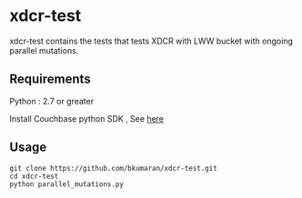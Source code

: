 # xdcr-test
xdcr-test contains the tests that tests XDCR with LWW bucket with ongoing parallel mutations.

## Requirements ##
Python : 2.7 or greater

Install Couchbase python SDK , See [here](http://developer.couchbase.com/documentation/server/current/sdk/python/start-using-sdk.html)

## Usage ##
```
git clone https://github.com/bkumaran/xdcr-test.git
cd xdcr-test
python parallel_mutations.py
```
